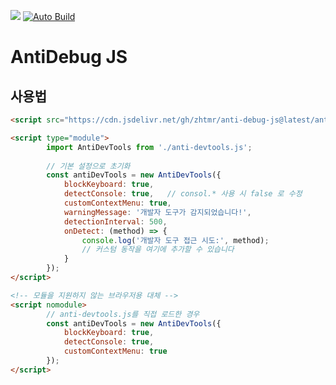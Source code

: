 [![](https://data.jsdelivr.com/v1/package/gh/zhtmr/anti-debug-js/badge)](https://www.jsdelivr.com/package/gh/zhtmr/anti-debug-js)
[![Auto Build](https://github.com/zhtmr/anti-debug-js/actions/workflows/build.yml/badge.svg)](https://github.com/zhtmr/anti-debug-js/actions/workflows/build.yml)

# AntiDebug JS

## 사용법

```html
<script src="https://cdn.jsdelivr.net/gh/zhtmr/anti-debug-js@latest/anti-debug.min.js"></script>

<script type="module">
        import AntiDevTools from './anti-devtools.js';
        
        // 기본 설정으로 초기화
        const antiDevTools = new AntiDevTools({
            blockKeyboard: true,
            detectConsole: true,   // consol.* 사용 시 false 로 수정
            customContextMenu: true,
            warningMessage: '개발자 도구가 감지되었습니다!',
            detectionInterval: 500,
            onDetect: (method) => {
                console.log('개발자 도구 접근 시도:', method);
                // 커스텀 동작을 여기에 추가할 수 있습니다
            }
        });
</script>

<!-- 모듈을 지원하지 않는 브라우저용 대체 -->
<script nomodule>
        // anti-devtools.js를 직접 로드한 경우
        const antiDevTools = new AntiDevTools({
            blockKeyboard: true,
            detectConsole: true,
            customContextMenu: true
        });
</script>
````
